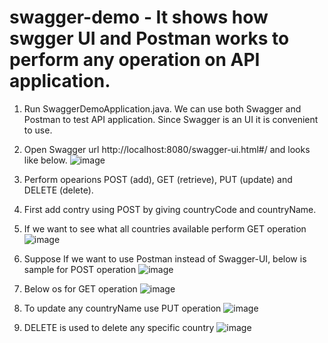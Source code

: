 # swagger-demo - It shows how swgger UI and Postman works to perform any operation on API application.

1. Run SwaggerDemoApplication.java. We can use both Swagger and Postman to test API application. Since Swagger is an UI it is convenient to use.
2. Open Swagger url http://localhost:8080/swagger-ui.html#/ and looks like below.
![image](https://user-images.githubusercontent.com/73759012/98451125-f5163a00-2110-11eb-9d29-f5c5e9a1ac31.png)
3. Perform opearions POST (add), GET (retrieve), PUT (update) and DELETE (delete).
4. First add contry using POST by giving countryCode and countryName.
5. If we want to see what all countries available perform GET operation
![image](https://user-images.githubusercontent.com/73759012/98451185-68b84700-2111-11eb-81ba-7ec3293a743a.png)

6. Suppose If we want to use Postman instead of Swagger-UI, below is sample for POST operation
![image](https://user-images.githubusercontent.com/73759012/98451289-5ab6f600-2112-11eb-9ee8-1687aa5c9ce9.png)
7. Below os for GET operation
![image](https://user-images.githubusercontent.com/73759012/98451324-a36eaf00-2112-11eb-9094-6de8a5d8d25c.png)
8. To update any countryName use PUT operation
![image](https://user-images.githubusercontent.com/73759012/98451378-0e1fea80-2113-11eb-8465-e8e04e9542d7.png)
9. DELETE is used to delete any specific country
![image](https://user-images.githubusercontent.com/73759012/98451393-25f76e80-2113-11eb-891a-4c5a7af1d9b6.png)

